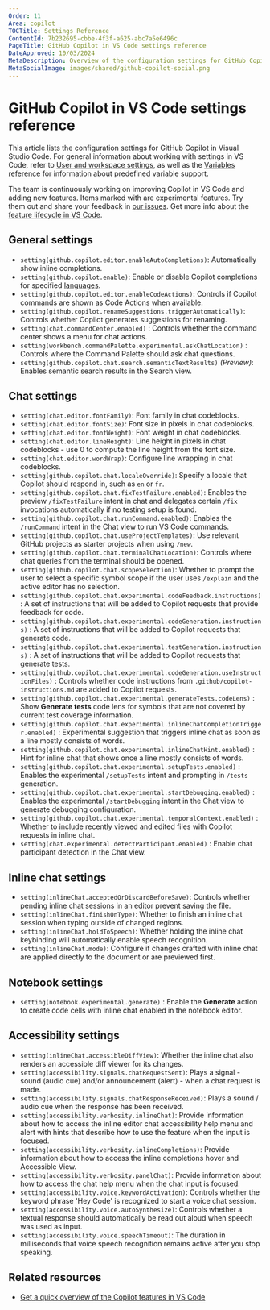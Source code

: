 ```yaml
---
Order: 11
Area: copilot
TOCTitle: Settings Reference
ContentId: 7b232695-cbbe-4f3f-a625-abc7a5e6496c
PageTitle: GitHub Copilot in VS Code settings reference
DateApproved: 10/03/2024
MetaDescription: Overview of the configuration settings for GitHub Copilot in Visual Studio Code.
MetaSocialImage: images/shared/github-copilot-social.png
---
```

# GitHub Copilot in VS Code settings reference

This article lists the configuration settings for GitHub Copilot in Visual Studio Code. For general information about working with settings in VS Code, refer to [User and workspace settings](/docs/getstarted/settings.md), as well as the [Variables reference](/docs/editor/variables-reference.md) for information about predefined variable support.

The team is continuously working on improving Copilot in VS Code and adding new features. Items marked with <i class="codicon codicon-beaker"></i> are experimental features. Try them out and share your feedback in [our issues](https://github.com/microsoft/vscode-copilot-release/issues). Get more info about the [feature lifecycle in VS Code](/docs/getstarted/settings.md#feature-lifecycle).

## General settings

* `setting(github.copilot.editor.enableAutoCompletions)`: Automatically show inline completions.
* `setting(github.copilot.enable)`: Enable or disable Copilot completions for specified [languages](/docs/languages/identifiers.md).
* `setting(github.copilot.editor.enableCodeActions)`: Controls if Copilot commands are shown as Code Actions when available.
* `setting(github.copilot.renameSuggestions.triggerAutomatically)`: Controls whether Copilot generates suggestions for renaming.
* `setting(chat.commandCenter.enabled)` <i class="codicon codicon-beaker"></i>: Controls whether the command center shows a menu for chat actions.
* `setting(workbench.commandPalette.experimental.askChatLocation)` <i class="codicon codicon-beaker"></i>: Controls where the Command Palette should ask chat questions.
* `setting(github.copilot.chat.search.semanticTextResults)` _(Preview)_: Enables semantic search results in the Search view.

## Chat settings

* `setting(chat.editor.fontFamily)`: Font family in chat codeblocks.
* `setting(chat.editor.fontSize)`: Font size in pixels in chat codeblocks.
* `setting(chat.editor.fontWeight)`: Font weight in chat codeblocks.
* `setting(chat.editor.lineHeight)`: Line height in pixels in chat codeblocks - use 0 to compute the line height from the font size.
* `setting(chat.editor.wordWrap)`: Configure line wrapping in chat codeblocks.
* `setting(github.copilot.chat.localeOverride)`: Specify a locale that Copilot should respond in, such as `en` or `fr`.
* `setting(github.copilot.chat.fixTestFailure.enabled)`: Enables the preview `/fixTestFailure` intent in chat and delegates certain `/fix` invocations automatically if no testing setup is found.
* `setting(github.copilot.chat.runCommand.enabled)`: Enables the `/runCommand` intent in the Chat view to run VS Code commands.
* `setting(github.copilot.chat.useProjectTemplates)`: Use relevant GitHub projects as starter projects when using `/new`.
* `setting(github.copilot.chat.terminalChatLocation)`: Controls where chat queries from the terminal should be opened.
* `setting(github.copilot.chat.scopeSelection)`: Whether to prompt the user to select a specific symbol scope if the user uses `/explain` and the active editor has no selection.
* `setting(github.copilot.chat.experimental.codeFeedback.instructions)` <i class="codicon codicon-beaker"></i>: A set of instructions that will be added to Copilot requests that provide feedback for code.
* `setting(github.copilot.chat.experimental.codeGeneration.instructions)` <i class="codicon codicon-beaker"></i>: A set of instructions that will be added to Copilot requests that generate code.
* `setting(github.copilot.chat.experimental.testGeneration.instructions)` <i class="codicon codicon-beaker"></i>: A set of instructions that will be added to Copilot requests that generate tests.
* `setting(github.copilot.chat.experimental.codeGeneration.useInstructionFiles)` <i class="codicon codicon-beaker"></i>: Controls whether code instructions from `.github/copilot-instructions.md` are added to Copilot requests.
* `setting(github.copilot.chat.experimental.generateTests.codeLens)` <i class="codicon codicon-beaker"></i>: Show **Generate tests** code lens for symbols that are not covered by current test coverage information.
* `setting(github.copilot.chat.experimental.inlineChatCompletionTrigger.enabled)` <i class="codicon codicon-beaker"></i>: Experimental suggestion that triggers inline chat as soon as a line mostly consists of words.
* `setting(github.copilot.chat.experimental.inlineChatHint.enabled)` <i class="codicon codicon-beaker"></i>: Hint for inline chat that shows once a line mostly consists of words.
* `setting(github.copilot.chat.experimental.setupTests.enabled)` <i class="codicon codicon-beaker"></i>: Enables the experimental `/setupTests` intent and prompting in `/tests` generation.
* `setting(github.copilot.chat.experimental.startDebugging.enabled)` <i class="codicon codicon-beaker"></i>: Enables the experimental `/startDebugging` intent in the Chat view to generate debugging configuration.
* `setting(github.copilot.chat.experimental.temporalContext.enabled)` <i class="codicon codicon-beaker"></i>: Whether to include recently viewed and edited files with Copilot requests in inline chat.
* `setting(chat.experimental.detectParticipant.enabled)` <i class="codicon codicon-beaker"></i>: Enable chat participant detection in the Chat view.

## Inline chat settings

* `setting(inlineChat.acceptedOrDiscardBeforeSave)`: Controls whether pending inline chat sessions in an editor prevent saving the file.
* `setting(inlineChat.finishOnType)`: Whether to finish an inline chat session when typing outside of changed regions.
* `setting(inlineChat.holdToSpeech)`: Whether holding the inline chat keybinding will automatically enable speech recognition.
* `setting(inlineChat.mode)`: Configure if changes crafted with inline chat are applied directly to the document or are previewed first.

## Notebook settings

* `setting(notebook.experimental.generate)` <i class="codicon codicon-beaker"></i>: Enable the **Generate** action to create code cells with inline chat enabled in the notebook editor.

## Accessibility settings

* `setting(inlineChat.accessibleDiffView)`: Whether the inline chat also renders an accessible diff viewer for its changes.
* `setting(accessibility.signals.chatRequestSent)`: Plays a signal - sound (audio cue) and/or announcement (alert) - when a chat request is made.
* `setting(accessibility.signals.chatResponseReceived)`: Plays a sound / audio cue when the response has been received.
* `setting(accessibility.verbosity.inlineChat)`: Provide information about how to access the inline editor chat accessibility help menu and alert with hints that describe how to use the feature when the input is focused.
* `setting(accessibility.verbosity.inlineCompletions)`: Provide information about how to access the inline completions hover and Accessible View.
* `setting(accessibility.verbosity.panelChat)`: Provide information about how to access the chat help menu when the chat input is focused.
* `setting(accessibility.voice.keywordActivation)`: Controls whether the keyword phrase 'Hey Code' is recognized to start a voice chat session.
* `setting(accessibility.voice.autoSynthesize)`: Controls whether a textual response should automatically be read out aloud when speech was used as input.
* `setting(accessibility.voice.speechTimeout)`: The duration in milliseconds that voice speech recognition remains active after you stop speaking.

## Related resources

* [Get a quick overview of the Copilot features in VS Code](/docs/copilot/copilot-vscode-features.md)
